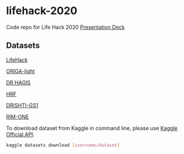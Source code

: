 # lifehack-2020
Code repo for Life Hack 2020
[Presentation Deck](https://docs.google.com/presentation/d/1ZN92emohf4ztEZ8ZlN255g843ueNm2FP89y7uD2o9pk)

## Datasets
[LifeHack](https://www.kaggle.com/jr2ngb/cataractdataset)

[ORIGA-light](https://drive.google.com/drive/folders/1VPCvVsPgrfPNIl932xgU3XC_WFLUsXJR)

[DR HAGIS](https://personalpages.manchester.ac.uk/staff/niall.p.mcloughlin/)

[HRF](https://www5.cs.fau.de/research/data/fundus-images/)

[DRISHTI-GS1](https://cvit.iiit.ac.in/projects/mip/drishti-gs/mip-dataset2/Home.php)

[RIM-ONE](http://medimrg.webs.ull.es/research/retinal-imaging/rim-one/)


To download dataset from Kaggle in command line, please use [Kaggle Official API](https://github.com/Kaggle/kaggle-api).

```bash
kaggle datasets download [username/dataset]
```
